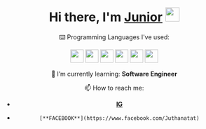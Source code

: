 <h1 align="center">Hi there, I'm <a href="https://www.blackcater.win/" target="_blank">Junior</a> <img
src="https://github.com/blackcater/blackcater/raw/master/images/Hi.gif" height="32" /></h1>
<div align="center">
   
 ⌨️ Programming Languages I've used:


   <img src = 'https://github.com/RaghavK16/RaghavK16/blob/master/images/pycharm.svg' width='30'/> <img src = 'https://github.com/RaghavK16/RaghavK16/blob/master/images/python2.png' height='30'/> <img src = 'https://github.com/RaghavK16/RaghavK16/blob/master/images/html.svg' width='30'/> <img src = 'https://github.com/RaghavK16/RaghavK16/blob/master/images/css.svg' width='30'/> <img src = 'https://github.com/RaghavK16/RaghavK16/blob/master/images/js.svg' width='30'/> 
 <img src = 'https://github.com/RaghavK16/RaghavK16/blob/master/images/sql.svg' width='30'/> 
</div>

<div align="center">
   
 🌱 I’m currently learning: **Software Engineer**


  📫 How to reach me:

 -    [**IG**](https://www.instagram.com/thanatat_ttt/?hl=en)

-     [**FACEBOOK**](https://www.facebook.com/Juthanatat)

</div>

